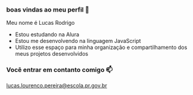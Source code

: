 ### boas vindas ao meu perfil 💙

Meu nome é Lucas Rodrigo

- Estou estudando na Alura
- Estou me desenvolvendo na linguagem JavaScript
- Utilizo esse espaço para minha organização e compartilhamento dos meus projetos desenvolvidos

### Você entrar em contanto comigo 📫

lucas.lourenco.pereira@escola.pr.gov.br
